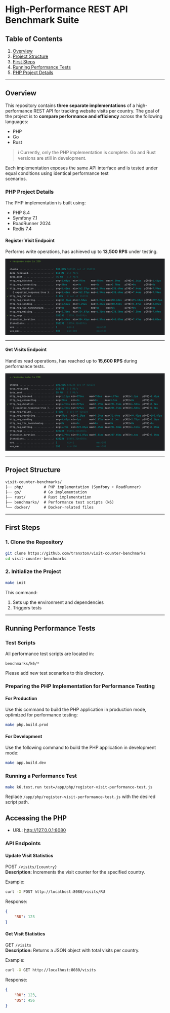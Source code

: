 # High-Performance REST API Benchmark Suite

## Table of Contents

1. [Overview](#overview)
2. [Project Structure](#project-structure)
3. [First Steps](#first-steps)
5. [Running Performance Tests](#running-performance-tests)
6. [PHP Project Details](#php-project-details)

---

## Overview

This repository contains **three separate implementations** of a high-performance REST API for tracking website visits per country. The goal of the project is to **compare performance and efficiency** across the following languages:

- PHP
- Go
- Rust

> ℹ️ Currently, only the PHP implementation is complete. Go and Rust versions are still in development.

Each implementation exposes the same API interface and is tested under equal conditions using identical performance test  
scenarios.

### PHP Project Details

The PHP implementation is built using:

- PHP 8.4
- Symfony 7.1
- RoadRunner 2024
- Redis 7.4

#### Register Visit Endpoint

Performs write operations, has achieved up to **13,500 RPS** under testing.

![Register visit](benchmarks/k6/php/reports/register-visit.png)

---

#### Get Visits Endpoint

Handles read operations, has reached up to **15,600 RPS** during performance tests.

![Get visits](benchmarks/k6/php/reports/get-visits.png)

---

## Project Structure

```
visit-counter-benchmarks/  
├── php/         # PHP implementation (Symfony + RoadRunner)  
├── go/          # Go implementation  
├── rust/        # Rust implementation  
├── benchmarks/  # Performance test scripts (k6)  
└── docker/      # Docker-related files  
```

---

## First Steps

### 1. Clone the Repository

```bash
git clone https://github.com/tranxton/visit-counter-benchmarks  
cd visit-counter-benchmarks
```

### 2. Initialize the Project

```bash
make init
```

This command:

1. Sets up the environment and dependencies
2. Triggers tests

---

## Running Performance Tests

### Test Scripts

All performance test scripts are located in:

```
benchmarks/k6/*
```

Please add new test scenarios to this directory.

### Preparing the PHP Implementation for Performance Testing

#### For Production

Use this command to build the PHP application in production mode, optimized for performance testing:

```bash
make php.build.prod
```

#### For Development

Use the following command to build the PHP application in development mode:

```bash
make app.build.dev
```

### Running a Performance Test

```bash
make k6.test.run test=/app/php/register-visit-performance-test.js
```

Replace `/app/php/register-visit-performance-test.js` with the desired script path.

## Accessing the PHP

- URL: http://127.0.0.1:8080

### API Endpoints

#### Update Visit Statistics

POST `/visits/{country}`  
**Description:** Increments the visit counter for the specified country.

Example:

```bash
curl -X POST http://localhost:8080/visits/RU
```

Response:

```json
{
	"RU": 123
}
```

#### Get Visit Statistics

GET `/visits`  
**Description:** Returns a JSON object with total visits per country.

Example:

```bash
curl -X GET http://localhost:8080/visits
```

Response:

```json
{
	"RU": 123,
	"US": 456
}
```
